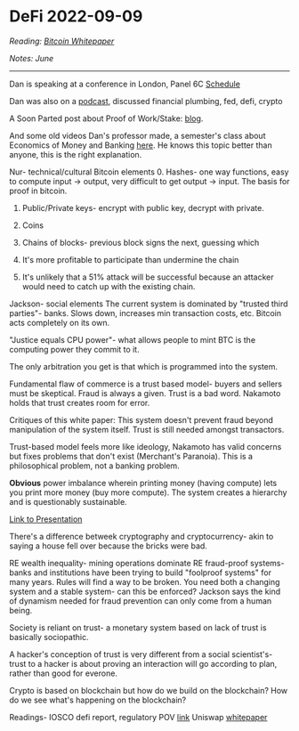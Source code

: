 # DeFi 2022-09-09
*Reading: [Bitcoin Whitepaper](bitcoin.org/bitcoin.pdf)*

*Notes: June*

---

Dan is speaking at a conference in London, Panel 6C
[Schedule](https://financeandsocietynetwork.org/wp-content/uploads/2022/09/intersections-2022-fullprog.pdf)

Dan was also on a [podcast](https://www.youtube.com/watch?v=S1GsFbKDteU), discussed financial plumbing, fed, defi, crypto

A Soon Parted post about Proof of Work/Stake: [blog](https://www.soonparted.co/p/proof-of).

And some old videos Dan's professor made, a semester's class about Economics of Money and Banking [here](https://sites.bu.edu/perry/mb-lectures/). He knows this topic better than anyone, this is the right explanation.

Nur- technical/cultural Bitcoin elements
0. Hashes- one way functions, easy to compute input -> output, very difficult to get output -> input. The basis for proof in bitcoin.
1. Public/Private keys- encrypt with public key, decrypt with private.
2. Coins
3. Chains of blocks- previous block signs the next, guessing which

4. It's more profitable to participate than undermine the chain
5. It's unlikely that a 51% attack will be successful because an attacker would need to catch up with the existing chain.

Jackson- social elements
The current system is dominated by "trusted third parties"- banks. Slows down, increases min transaction costs, etc. Bitcoin acts completely on its own.

"Justice equals CPU power"- what allows people to mint BTC is the computing power they commit to it.

The only arbitration you get is that which is programmed into the system.

Fundamental flaw of commerce is a trust based model- buyers and sellers must be skeptical. Fraud is always a given. Trust is a bad word. Nakamoto holds that trust creates room for error.

Critiques of this white paper:
This system doesn't prevent fraud beyond manipulation of the system itself. Trust is still needed amongst transactors.

Trust-based model feels more like ideology, Nakamoto has valid concerns but fixes problems that don't exist (Merchant's Paranoia). This is a philosophical problem, not a banking problem.

**Obvious** power imbalance wherein printing money (having compute) lets you print more money (buy more compute). The system creates a hierarchy and is questionably sustainable.

[Link to Presentation](https://docs.google.com/presentation/d/11yqLLwDBrB_JzJcMCs-YuxIz6lR_OjPT4vGSuTLuBc0/edit#slide=id.p)

There's a difference betweek cryptography and cryptocurrency- akin to saying a house fell over because the bricks were bad.

RE wealth inequality- mining operations dominate
RE fraud-proof systems- banks and institutions have been trying to build "foolproof systems" for many years. Rules will find a way to be broken. You need both a changing system and a stable system- can this be enforced? Jackson says the kind of dynamism needed for fraud prevention can only come from a human being.

Society is reliant on trust- a monetary system based on lack of trust is basically sociopathic.

A hacker's conception of trust is very different from a social scientist's- trust to a hacker is about proving an interaction will go according to plan, rather than good for everone.

Crypto is based on blockchain but how do we build on the blockchain? How do we see what's happening on the blockchain?

Readings- IOSCO defi report, regulatory POV [link](https://www.iosco.org/library/pubdocs/pdf/IOSCOPD699.pdf)
Uniswap [whitepaper](https://uniswap.org/whitepaper-v3.pdf)
